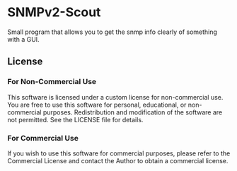 # SNMPv2-Scout

Small program that allows you to get the snmp info clearly of something with a GUI.

## License

### For Non-Commercial Use
This software is licensed under a custom license for non-commercial use. You are free to use this software for personal, educational, or non-commercial purposes. Redistribution and modification of the software are not permitted. See the LICENSE file for details.

### For Commercial Use
If you wish to use this software for commercial purposes, please refer to the Commercial License and contact the Author to obtain a commercial license.